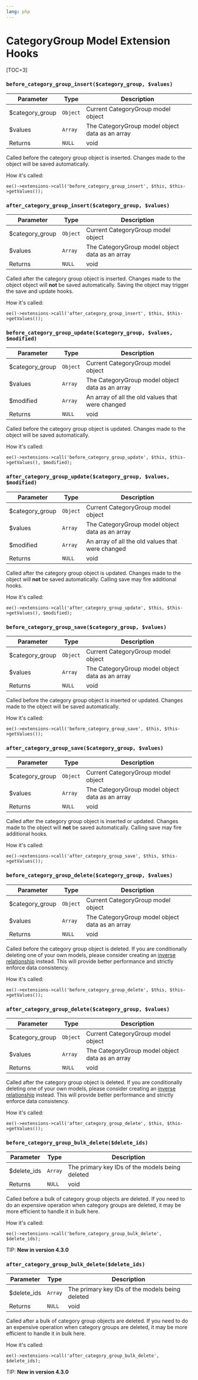 ```yaml
---
lang: php
---
```


<!--
    This source file is part of the open source project
    ExpressionEngine User Guide (https://github.com/ExpressionEngine/ExpressionEngine-User-Guide)

    @link      https://expressionengine.com/
    @copyright Copyright (c) 2003-2020, Packet Tide, LLC (https://ellislab.com)
    @license   https://expressionengine.com/license Licensed under Apache License, Version 2.0
-->

# CategoryGroup Model Extension Hooks

[TOC=3]

### `before_category_group_insert($category_group, $values)`

| Parameter        | Type     | Description                                     |
| ---------------- | -------- | ----------------------------------------------- |
| \$category_group | `Object` | Current CategoryGroup model object              |
| \$values         | `Array`  | The CategoryGroup model object data as an array |
| Returns          | `NULL`   | void                                            |

Called before the category group object is inserted. Changes made to the object will be saved automatically.

How it's called:

    ee()->extensions->call('before_category_group_insert', $this, $this->getValues());

### `after_category_group_insert($category_group, $values)`

| Parameter        | Type     | Description                                     |
| ---------------- | -------- | ----------------------------------------------- |
| \$category_group | `Object` | Current CategoryGroup model object              |
| \$values         | `Array`  | The CategoryGroup model object data as an array |
| Returns          | `NULL`   | void                                            |

Called after the category group object is inserted. Changes made to the object object will **not** be saved automatically. Saving the object may trigger the save and update hooks.

How it's called:

    ee()->extensions->call('after_category_group_insert', $this, $this->getValues());

### `before_category_group_update($category_group, $values, $modified)`

| Parameter        | Type     | Description                                      |
| ---------------- | -------- | ------------------------------------------------ |
| \$category_group | `Object` | Current CategoryGroup model object               |
| \$values         | `Array`  | The CategoryGroup model object data as an array  |
| \$modified       | `Array`  | An array of all the old values that were changed |
| Returns          | `NULL`   | void                                             |

Called before the category group object is updated. Changes made to the object will be saved automatically.

How it's called:

    ee()->extensions->call('before_category_group_update', $this, $this->getValues(), $modified);

### `after_category_group_update($category_group, $values, $modified)`

| Parameter        | Type     | Description                                      |
| ---------------- | -------- | ------------------------------------------------ |
| \$category_group | `Object` | Current CategoryGroup model object               |
| \$values         | `Array`  | The CategoryGroup model object data as an array  |
| \$modified       | `Array`  | An array of all the old values that were changed |
| Returns          | `NULL`   | void                                             |

Called after the category group object is updated. Changes made to the object will **not** be saved automatically. Calling save may fire additional hooks.

How it's called:

    ee()->extensions->call('after_category_group_update', $this, $this->getValues(), $modified);

### `before_category_group_save($category_group, $values)`

| Parameter        | Type     | Description                                     |
| ---------------- | -------- | ----------------------------------------------- |
| \$category_group | `Object` | Current CategoryGroup model object              |
| \$values         | `Array`  | The CategoryGroup model object data as an array |
| Returns          | `NULL`   | void                                            |

Called before the category group object is inserted or updated. Changes made to the object will be saved automatically.

How it's called:

    ee()->extensions->call('before_category_group_save', $this, $this->getValues());

### `after_category_group_save($category_group, $values)`

| Parameter        | Type     | Description                                     |
| ---------------- | -------- | ----------------------------------------------- |
| \$category_group | `Object` | Current CategoryGroup model object              |
| \$values         | `Array`  | The CategoryGroup model object data as an array |
| Returns          | `NULL`   | void                                            |

Called after the category group object is inserted or updated. Changes made to the object will **not** be saved automatically. Calling save may fire additional hooks.

How it's called:

    ee()->extensions->call('after_category_group_save', $this, $this->getValues());

### `before_category_group_delete($category_group, $values)`

| Parameter        | Type     | Description                                     |
| ---------------- | -------- | ----------------------------------------------- |
| \$category_group | `Object` | Current CategoryGroup model object              |
| \$values         | `Array`  | The CategoryGroup model object data as an array |
| Returns          | `NULL`   | void                                            |

Called before the category group object is deleted. If you are conditionally deleting one of your own models, please consider creating an [inverse relationship](development/services/model/relating-models.md#inverse-relationships) instead. This will provide better performance and strictly enforce data consistency.

How it's called:

    ee()->extensions->call('before_category_group_delete', $this, $this->getValues());

### `after_category_group_delete($category_group, $values)`

| Parameter        | Type     | Description                                     |
| ---------------- | -------- | ----------------------------------------------- |
| \$category_group | `Object` | Current CategoryGroup model object              |
| \$values         | `Array`  | The CategoryGroup model object data as an array |
| Returns          | `NULL`   | void                                            |

Called after the category group object is deleted. If you are conditionally deleting one of your own models, please consider creating an [inverse relationship](development/services/model/relating-models.md#inverse-relationships) instead. This will provide better performance and strictly enforce data consistency.

How it's called:

    ee()->extensions->call('after_category_group_delete', $this, $this->getValues());

### `before_category_group_bulk_delete($delete_ids)`

| Parameter    | Type    | Description                                     |
| ------------ | ------- | ----------------------------------------------- |
| \$delete_ids | `Array` | The primary key IDs of the models being deleted |
| Returns      | `NULL`  | void                                            |

Called before a bulk of category group objects are deleted. If you need to do an expensive operation when category groups are deleted, it may be more efficient to handle it in bulk here.

How it's called:

    ee()->extensions->call('before_category_group_bulk_delete', $delete_ids);

TIP: **New in version 4.3.0**

### `after_category_group_bulk_delete($delete_ids)`

| Parameter    | Type    | Description                                     |
| ------------ | ------- | ----------------------------------------------- |
| \$delete_ids | `Array` | The primary key IDs of the models being deleted |
| Returns      | `NULL`  | void                                            |

Called after a bulk of category group objects are deleted. If you need to do an expensive operation when category groups are deleted, it may be more efficient to handle it in bulk here.

How it's called:

    ee()->extensions->call('after_category_group_bulk_delete', $delete_ids);

TIP: **New in version 4.3.0**
